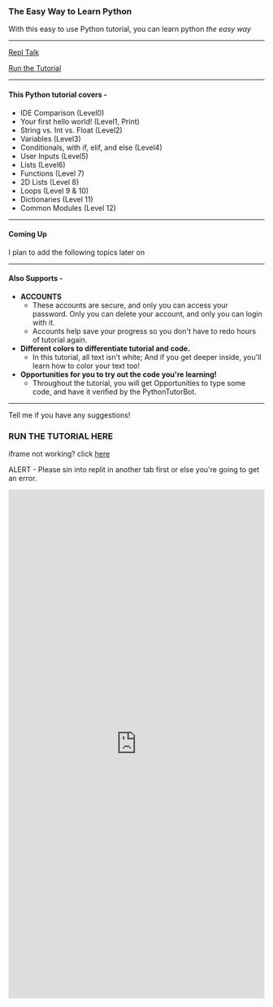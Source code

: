 ### The Easy Way to Learn Python

With this easy to use Python tutorial, you can learn python *the easy way*

____________________________________________________________________________________________________

<a href="https://repl.it/talk/learn/PYTHON-TUTORIAL/92006" class="btn btn-github"><span class="icon"></span>Repl Talk</a>

<a href="https://python.blip.gq/#run-the-tutorial-here" class="btn btn-github"><span class="icon"></span>Run the Tutorial</a>

____________________________________________________________________________________________________

#### This Python tutorial covers -
- IDE Comparison (Level0)
- Your first hello world! (Level1, Print)
- String vs. Int vs. Float (Level2)
- Variables (Level3)
- Conditionals, with if, elif, and else (Level4)
- User Inputs (Level5)
- Lists (Level6)
- Functions (Level 7)
- 2D Lists (Level 8)
- Loops (Level 9 & 10)
- Dictionaries (Level 11)
- Common Modules (Level 12)

____________________________________________________________________________________________________


#### Coming Up
I plan to add the following topics later on


____________________________________________________________________________________________________

#### Also Supports - 
- **ACCOUNTS**
  - These accounts are secure, and only you can access your password. Only you can delete your account, and only you can login with it. 
  - Accounts help save your progress so you don't have to redo hours of tutorial again.
- **Different colors to differentiate tutorial and code.**
  - In this tutorial, all text isn't white; And if you get deeper inside, you'll learn how to color your text too!
- **Opportunities for you to try out the code you're learning!**
  - Throughout the tutorial, you will get Opportunities to type some code, and have it verified by the PythonTutorBot.
  
  
____________________________________________________________________________________________________

Tell me if you have any suggestions!



### RUN THE TUTORIAL HERE
iframe not working? click [here](https://repl.it/@CoolCoderSJ/Python-TheTutorial#main.py)

ALERT - Please sin into replit in another tab first or else you're going to get an error.


<iframe height="1000px" width="100%" src="https://repl.it/@CoolCoderSJ/Python-TheTutorial?lite=true&outputonly=1" scrolling="no" frameborder="no" allowtransparency="true" allowfullscreen="true" sandbox="allow-forms allow-pointer-lock allow-popups allow-same-origin allow-scripts allow-modals"></iframe>

<script src='https://analytics.dupl.repl.co/analytics.js'></script>
